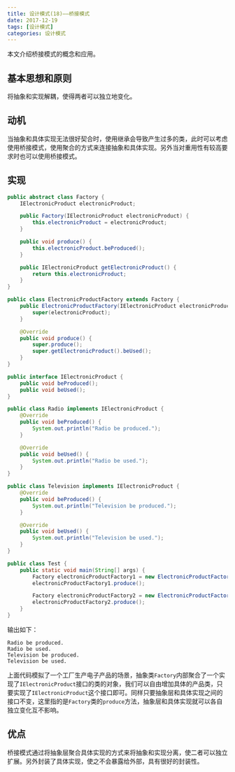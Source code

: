 ```yaml
---
title: 设计模式(18)——桥接模式
date: 2017-12-19
tags: [设计模式]
categories: 设计模式
---
```


本文介绍桥接模式的概念和应用。

<!--more-->

## 基本思想和原则

将抽象和实现解耦，使得两者可以独立地变化。

## 动机

当抽象和具体实现无法很好契合时，使用继承会导致产生过多的类，此时可以考虑使用桥接模式，使用聚合的方式来连接抽象和具体实现。另外当对重用性有较高要求时也可以使用桥接模式。

## 实现

```Java
public abstract class Factory {
    IElectronicProduct electronicProduct;

    public Factory(IElectronicProduct electronicProduct) {
        this.electronicProduct = electronicProduct;
    }

    public void produce() {
        this.electronicProduct.beProduced();
    }

    public IElectronicProduct getElectronicProduct() {
        return this.electronicProduct;
    }
}

public class ElectronicProductFactory extends Factory {
    public ElectronicProductFactory(IElectronicProduct electronicProduct) {
        super(electronicProduct);
    }

    @Override
    public void produce() {
        super.produce();
        super.getElectronicProduct().beUsed();
    }
}

public interface IElectronicProduct {
    public void beProduced();
    public void beUsed();
}

public class Radio implements IElectronicProduct {
    @Override
    public void beProduced() {
        System.out.println("Radio be produced.");
    }

    @Override
    public void beUsed() {
        System.out.println("Radio be used.");
    }
}

public class Television implements IElectronicProduct {
    @Override
    public void beProduced() {
        System.out.println("Television be produced.");
    }

    @Override
    public void beUsed() {
        System.out.println("Television be used.");
    }
}

public class Test {
    public static void main(String[] args) {
        Factory electronicProductFactory1 = new ElectronicProductFactory(new Radio());
        electronicProductFactory1.produce();

        Factory electronicProductFactory2 = new ElectronicProductFactory(new Television());
        electronicProductFactory2.produce();
    }
}
```

输出如下：

```plain
Radio be produced.
Radio be used.
Television be produced.
Television be used.
```

上面代码模拟了一个工厂生产电子产品的场景，抽象类`Factory`内部聚合了一个实现了`IElectronicProduct`接口的类的对象，我们可以自由增加具体的产品类，只要实现了`IElectronicProduct`这个接口即可。同样只要抽象层和具体实现之间的接口不变，这里指的是`Factory`类的`produce`方法，抽象层和具体实现就可以各自独立变化互不影响。

## 优点

桥接模式通过将抽象层聚合具体实现的方式来将抽象和实现分离，使二者可以独立扩展。另外封装了具体实现，使之不会暴露给外部，具有很好的封装性。